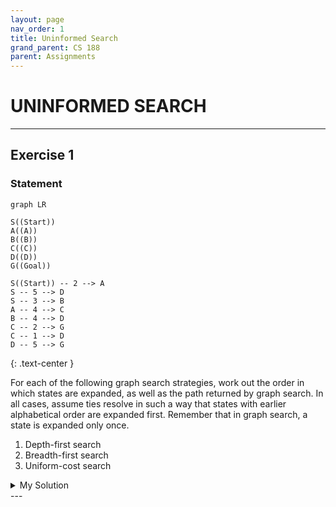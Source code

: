 ```yaml
---
layout: page
nav_order: 1
title: Uninformed Search
grand_parent: CS 188
parent: Assignments
---
```



# UNINFORMED SEARCH
---


<!-- EXERCISE 1 -->
## Exercise 1

### Statement

```mermaid
graph LR

S((Start))
A((A))
B((B))
C((C))
D((D))
G((Goal))

S((Start)) -- 2 --> A
S -- 5 --> D
S -- 3 --> B
A -- 4 --> C
B -- 4 --> D
C -- 2 --> G
C -- 1 --> D
D -- 5 --> G
```
{: .text-center }

For each of the following graph search strategies, work out the order in which states are expanded,
as well as the path returned by graph search. In all cases, assume ties resolve in such a way that
states with earlier alphabetical order are expanded first. Remember that in graph search, a state
is expanded only once.
1. Depth-first search
1. Breadth-first search
1. Uniform-cost search

<details>
    <summary>My Solution</summary>

    <p>In order to reconstruct the path from <code>Start</code> to <code>Goal</code>, we'll keep
    track of the parents of each node, with <code>null</code> indicating the absence of a parent.
    For example <code>(A, S)</code> will represent the node <code>A</code> with parent
    <code>S</code>.</p>

    <p>For brevity, the <b>Expanded</b> list will be treated also as the <b>Visited</b> set. In code
    implementation, they are usually two separate data structures.</p>
    <ol>
        <!-- PART I -->
        <li>Depth-first search explores the deepest nodes first; as such, the exploration would be:

        <h4>Initialization</h4>
        <dl>
            <dt>Fringe</dt>
            <dd><code>(Start, null)</code></dd>
            <dt>Expanded</dt>
            <dd><i>empty</i></dd>
        </dl>

        <h4>Iteration 1</h4>
        Pop <code>(Start, null)</code> and push <code>(A, Start)</code>, as it's its first child in
        alphabetical order.
        <dl>
            <dt>Fringe</dt>
            <dd><code>(A, Start)</code></dd>
            <dt>Expanded</dt>
            <dd><code>(Start, null)</code></dd>
        </dl>
        
        <h4>Iteration 2</h4>
        Pop <code>(A, Start)</code> and push <code>(C, A)</code>.
        <dl>
            <dt>Fringe</dt>
            <dd><code>(C, A)</code></dd>
            <dt>Expanded</dt>
            <dd><code>(Start, null), (A, Start)</code></dd>
        </dl>

        <h4>Iteration 3</h4>
        Pop <code>(C, A)</code> and push <code>(D, C)</code>.
        <dl>
            <dt>Fringe</dt>
            <dd><code>(D, C)</code></dd>
            <dt>Expanded</dt>
            <dd><code>(Start, null), (A, Start), (C, A)</code></dd>
        </dl>

        <h4>Iteration 4</h4>
        Pop <code>(D, C)</code> and push <code>(Goal, D)</code>.
        <dl>
            <dt>Fringe</dt>
            <dd><code>(Goal, D)</code></dd>
            <dt>Expanded</dt>
            <dd><code>(Start, null), (A, Start), (C, A), (D, C)</code></dd>
        </dl>

        <h4>Iteration 5</h4>
        Pop <code>(Goal, D)</code> and, as it's a goal state, we finish.
        <dl>
            <dt>Fringe</dt>
            <dd><i>empty</i></dd>
            <dt>Expanded</dt>
            <dd><code>(Start, null), (A, Start), (C, A), (D, C), (Goal, D)</code></dd>
        </dl>

        The path is then reconstructed by traversing the parents, starting from <code>Goal</code>,
        and reversing the resulting list. As such, the returned path is
        <code>Start, A, C, D, Goal</code>.
        </li>
        <hr/>

        <!-- PART 2 -->
        <li>Breadth-first search explores one full level at a time.

        <h4>Initialization</h4>
        <dl>
            <dt>Fringe</dt>
            <dd><code>(Start, null)</code></dd>
            <dt>Expanded</dt>
            <dd><i>empty</i></dd>
        </dl>

        <h4>Iteration 1</h4>
        Pop <code>(Start, null)</code> and push <code>(A, Start), (B, Start), (D, Start)</code>.
        <dl>
            <dt>Fringe</dt>
            <dd><code>(A, Start), (B, Start), (D, Start)</code></dd>
            <dt>Expanded</dt>
            <dd><code>(Start, null)</code></dd>
        </dl>
        
        <h4>Iteration 2</h4>
        Pop <code>(A, start)</code> and push <code>(C, A)</code>.
        <dl>
            <dt>Fringe</dt>
            <dd><code>(B, Start), (D, Start), (C, A)</code></dd>
            <dt>Expanded</dt>
            <dd><code>(Start, null), (A, Start)</code></dd>
        </dl>

        <h4>Iteration 3</h4>
        Pop <code>(B, Start)</code> and push <code>(D, B)</code>.
        <dl>
            <dt>Fringe</dt>
            <dd><code>(D, Start), (C, A), (D, B)</code></dd>
            <dt>Expanded</dt>
            <dd><code>(Start, null), (A, Start), (B, Start)</code></dd>
        </dl>

        <h4>Iteration 4</h4>
        Pop <code>(D, Start)</code> and push <code>(Goal, D)</code>.
        <dl>
            <dt>Fringe</dt>
            <dd><code>(C, A), (D, B), (Goal, D)</code></dd>
            <dt>Expanded</dt>
            <dd><code>(Start, null), (A, Start), (B, Start), (D, Start)</code></dd>
        </dl>

        <h4>Iteration 5</h4>
        Pop <code>(C, A)</code> and push <code>(D, C), (Goal, C)</code>.
        <dl>
            <dt>Fringe</dt>
            <dd><code>(D, B), (Goal, D), (D, C), (Goal, C)</code></dd>
            <dt>Expanded</dt>
            <dd><code>(Start, null), (A, Start), (B, Start), (D, Start), (C, A)</code></dd>
        </dl>

        <h4>Iteration 6, 7</h4>
        In iteration 6 we popped <code>(D, B)</code> but, as <code>D</code> it's already been
        visited, we just skip the iteration. In iteration 7, we pop <code>(Goal, D)</code> and, as
        it's a goal state, the search is finished.
        <dl>
            <dt>Fringe</dt>
            <dd><code>(D, C), (Goal, C)</code></dd>
            <dt>Expanded</dt>
            <dd><code>(Start, null), (A, Start), (B, Start), (D, Start), (C, A), (Goal, D)</code></dd>
        </dl>

        Then, we traverse the parent links starting from state <code>Goal</code> resulting in the
        path <code>Start, D, Goal</code>.
        </li>
    </ol>
</details>
---
